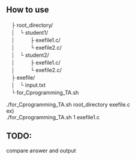 ## How to use

　├ root_directory/  
　│　└ student1/  
　│　　　├ exefile1.c/  
　│　　　└ exefile2.c/  
　│　└ student2/  
　│　　　├ exefile1.c/  
　│　　　└ exefile2.c/  
　├ exefile/  
　│　└ input.txt  
　└ for_Cprogramming_TA.sh  

./for_Cprogramming_TA.sh root_directory exefile.c  
ex)  
./for_Cprogramming_TA.sh 1 exefile1.c  

## TODO:

compare answer and output
